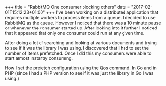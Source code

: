 +++
title = "RabbitMQ One consumer blocking others"
date = "2017-02-01T15:12:23+01:00"
+++
I've been working on a distributed application that requires multiple workers to process items from a queue. I decided to use RabbitMQ as the queue. However I noticed that there was a 10 minute pause or whenever the consumer started up. After looking into it further I noticed that it appeared that only one consumer could run at any given time.

<!--more-->

After doing a lot of searching and looking at various documents and trying to see if it was the library I was using. I discovered that I had to set the number of items prefetched. Once I did this my consumers were able to start almost instantly consuming.

How I set the prefetch configuration using the Qos command. In Go and in PHP (since I had a PHP version to see if it was just the library in Go I was using.)


<div><script src='https://gist.github.com/bd7334304dabc1fac3c6a1441a96a561.js?file=main.go'></script></div>

<div><script src='https://gist.github.com/bd7334304dabc1fac3c6a1441a96a561.js?file=main.php'></script></div>
